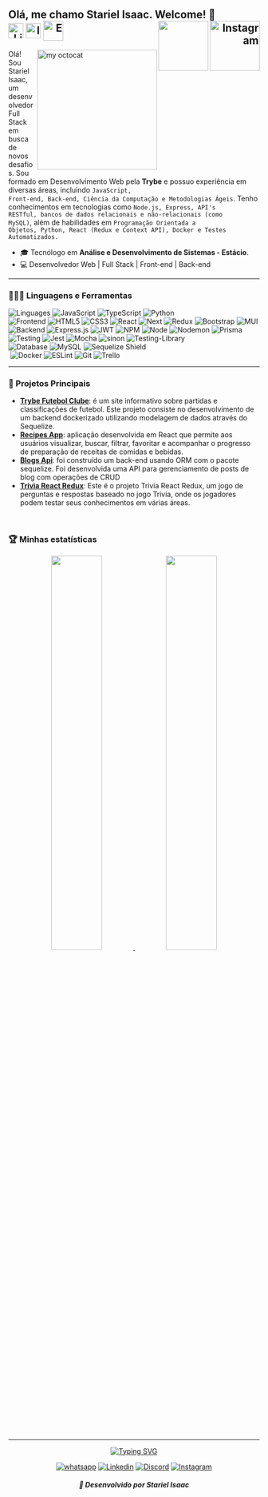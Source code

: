 ## <spam align="left"> Olá, me chamo <strong>Stariel Isaac</strong>. Welcome! 💜<spam align="right"> <img align="right" src="https://visitor-badge.laobi.icu/badge?page_id=StarielIsaac" alt="Instagram" width="100"/> <a target="_blank" href="https://github.com/StarielIsaac" ><img align="right" src="https://img.shields.io/github/followers/StarielIsaac?label=Follow&style=social" alt="" width="100"/></a></spam><br></spam> <spam align="right"> <a target="_blank" href="https://www.linkedin.com/in/stariel-isaac/"><img align="middle" alt="LinkedIN" width="30px" src="https://user-images.githubusercontent.com/94204429/236000262-6b7d50f6-1580-4cd5-97d5-d10fd3adb004.png"/></a> <a target="_blank" href="https://www.instagram.com/starielisaac"><img align="middle" alt="Instagram" width="30px" src="https://user-images.githubusercontent.com/94204429/236000246-af4c175d-07d4-4a10-9741-81e0394e3e53.png"/></a> <a target="_blank" href="mailto:starielfernandes@gmail.com"><img align="middle" alt="E-mail" width="40px" src="https://user-images.githubusercontent.com/94204429/236000268-7a5a12ee-4a15-4de7-929d-b1fc6fdce6f2.png"/></a> </spam>


<img align="right" alt="my octocat" width="240px" src="https://user-images.githubusercontent.com/94204429/143463195-d67b5b34-c76a-439f-9616-04f8d9850779.png" />

Olá! Sou Stariel Isaac, um desenvolvedor Full Stack em busca de novos desafios. Sou formado em Desenvolvimento Web pela **Trybe** e possuo experiência em diversas áreas, incluindo <code>JavaScript, Front-end, Back-end, Ciência da Computação e Metodologias Ágeis</code>. Tenho conhecimentos em tecnologias como <code>Node.js, Express, API's RESTful, bancos de dados relacionais e não-relacionais (como MySQL)</code>, além de habilidades em <code>Programação Orientada a Objetos, Python, React (Redux e Context API), Docker e Testes Automatizados.</code>

<!--Meu objetivo é continuar a me desenvolver profissionalmente, buscando projetos que me permitam aprender e crescer. Sou um profissional colaborativo e empático, aplicando esses valores em todas as oportunidades que surgem na minha carreira.
<code>Desenvolvedor Web | Full Stack | Front-end | Back-end</code>-->

<!-- Experiência com:

<code>**_HTML, CSS, React, Redux, Context API, NodeJS, JavaScript, Jest, Docker, Git/GitHub, Scrum/Kanban_**; </code> -->

* 🎓 Tecnólogo em **Análise e Desenvolvimento de Sistemas - Estácio**.
* 💻 Desenvolvedor Web | Full Stack | Front-end | Back-end
---

### 👩🏻‍💻 Linguagens e Ferramentas

<span >
        <img src="https://img.shields.io/badge/Linguages:-E6E6E6?style=for-the-badge" alt="Linguages" />
        <img alt="JavaScript" src="https://img.shields.io/badge/javascript-%23323330.svg?style=for-the-badge&logo=javascript&logoColor=%23F7DF1E">
        <img alt="TypeScript" src="https://img.shields.io/badge/typescript-%23007ACC.svg?style=for-the-badge&logo=typescript&logoColor=white">
        <img alt="Python" src="https://img.shields.io/badge/python-3670A0?style=for-the-badge&logo=python&logoColor=ffdd54">
</span><br />
<div>
        <img src="https://img.shields.io/badge/Frontend:-E6E6E6?style=for-the-badge" alt="Frontend" />
        <img alt="HTML5" src="https://img.shields.io/badge/html5-%23E34F26.svg?style=for-the-badge&logo=html5&logoColor=white">
        <img alt="CSS3" src="https://img.shields.io/badge/css3-%231572B6.svg?style=for-the-badge&logo=css3&logoColor=white">
        <img alt="React" src="https://img.shields.io/badge/React-20232A?style=for-the-badge&logo=react&logoColor=61DAFB">
        <img alt="Next" src="https://img.shields.io/badge/next.js-000000?style=for-the-badge&logo=nextdotjs&logoColor=white">
        <img alt="Redux" src="https://img.shields.io/badge/redux-%23593d88.svg?style=for-the-badge&logo=redux&logoColor=white">
        <img alt="Bootstrap" src="https://img.shields.io/badge/bootstrap-%238511FA.svg?style=for-the-badge&logo=bootstrap&logoColor=white">
        <img alt="MUI" src="https://img.shields.io/badge/MUI-%230081CB.svg?style=for-the-badge&logo=mui&logoColor=white">
</div>
<div>
        <img src="https://img.shields.io/badge/Backend:-E6E6E6?style=for-the-badge" alt="Backend" />
        <img alt="Express.js" src="https://img.shields.io/badge/express.js-%23404d59.svg?style=for-the-badge&logo=express&logoColor=%2361DAFB">
        <img alt="JWT" src="https://img.shields.io/badge/JWT-black?style=for-the-badge&logo=JSON%20web%20tokens">
        <img alt="NPM" src="https://img.shields.io/badge/NPM-%23CB3837.svg?style=for-the-badge&logo=npm&logoColor=white">
        <img alt="Node" src="https://img.shields.io/badge/Node.js-339933?style=for-the-badge&logo=nodedotjs&logoColor=white">
        <img alt="Nodemon" src="https://img.shields.io/badge/NODEMON-%23323330.svg?style=for-the-badge&logo=nodemon&logoColor=%BBDEAD">
        <img alt="Prisma" src="https://img.shields.io/badge/Prisma-3982CE?style=for-the-badge&logo=Prisma&logoColor=white">
</div>
<div>
        <img src="https://img.shields.io/badge/Tests:-E6E6E6?style=for-the-badge" alt="Testing" />
        <img alt="Jest" src="https://img.shields.io/badge/-jest-%23C21325?style=for-the-badge&logo=jest&logoColor=white">
        <img alt="Mocha" src="https://img.shields.io/badge/-mocha-%238D6748?style=for-the-badge&logo=mocha&logoColor=white">
        <img alt="sinon" src="https://img.shields.io/badge/-sinon-%238D6748?style=for-the-badge&logo=sinon&logoColor=white">
        <img alt="Testing-Library" src="https://img.shields.io/badge/-TestingLibrary-%23E33332?style=for-the-badge&logo=testing-library&logoColor=white">
</div>
<div>
        <img src="https://img.shields.io/badge/Database:-E6E6E6?style=for-the-badge" alt="Database" />
        <img alt="MySQL" src="https://img.shields.io/badge/mysql-%2300f.svg?style=for-the-badge&logo=mysql&logoColor=white">
        <img src="https://img.shields.io/badge/Sequelize-6888A1?style=for-the-badge&logo=sequelize&logoColor=blue" alt="Sequelize Shield" />
</div>
<div>
        <img src="https://img.shields.io/badge/Others:-E6E6E6?style=for-the-badge" alt="" />
        <img alt="Docker" src="https://img.shields.io/badge/docker-%230db7ed.svg?style=for-the-badge&logo=docker&logoColor=white">
        <img alt="ESLint" src="https://img.shields.io/badge/ESLint-4B3263?style=for-the-badge&logo=eslint&logoColor=white">
        <img alt="Git" src="https://img.shields.io/badge/git-%23F05033.svg?style=for-the-badge&logo=git&logoColor=white">
        <img alt="Trello" src="https://img.shields.io/badge/Trello-%23026AA7.svg?style=for-the-badge&logo=Trello&logoColor=white">
</div>

---
### :briefcase: Projetos Principais


- [**Trybe Futebol Clube**](https://github.com/StarielIsaac/project25-trybe-futebol-clube): é um site informativo sobre partidas e classificações de futebol. Este projeto consiste no desenvolvimento de um backend dockerizado utilizando modelagem de dados através do Sequelize.
- [**Recipes App**](https://github.com/StarielIsaac/project16-recipes-app): aplicação desenvolvida em React que permite aos usuários visualizar, buscar, filtrar, favoritar e acompanhar o progresso de preparação de receitas de comidas e bebidas.
- [**Blogs Api**](https://github.com/StarielIsaac/project22-blogs-api): foi construído um back-end usando ORM com o pacote sequelize. Foi desenvolvida uma API para gerenciamento de posts de blog com operações de CRUD 
- [**Trivia React Redux**](https://github.com/StarielIsaac/project14-trivia-react-redux): Este é o projeto Trivia React Redux, um jogo de perguntas e respostas baseado no jogo Trivia, onde os jogadores podem testar seus conhecimentos em várias áreas.

<!-- Para ver mais projetos, confira meu [portfólio](link-para-o-portfolio). -->

<br>

### 🏆 Minhas estatísticas
  
<div align="center">
<a href="https://github.com/StarielIsaac">
<img width="45%" src="https://github-readme-stats.vercel.app/api?username=StarielIsaac&count_private=true&show_icons=true&theme=gotham&show_icons=true"/>
<img width="45%" src="https://github-readme-stats.vercel.app/api/top-langs/?username=StarielIsaac&layout=compact&theme=gotham&show_icons=true"/>
</div>
  
<hr>

<div align="center">
  <a href="https://git.io/typing-svg">
    <img src="https://readme-typing-svg.demolab.com?font=Fira+Code&center=true&pause=1000&color=0C0C0C&width=400&lines=Criando+o+futuro+linha+a+linha!" alt="Typing SVG" />  
  </a>
  
  [![whatsapp](https://img.shields.io/badge/WhatsApp-25D366?style=for-the-badge&logo=whatsapp&logoColor=white)](https://wa.me/5588997845662)
  [![Linkedin](https://img.shields.io/badge/LinkedIn-0077B5?style=for-the-badge&logo=linkedin&logoColor=white)](https://www.linkedin.com/in/stariel-isaac/)
  [![Discord](https://img.shields.io/badge/Discord-E4405F?style=for-the-badge&logo=Discord&logoColor=white)](https://discord.com/channels/Stariel#2734)
  [![Instagram](https://img.shields.io/badge/Instagram-D14836?style=for-the-badge&logo=gmail&logoColor=white)](https://www.instagram.com/stariel_isaac/)
</div>

<h5 align="center">
  📌 Desenvolvido por <em><strong>Stariel Isaac</em></strong>
</h5>
